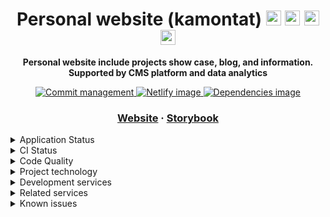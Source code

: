 <!-- Title section -->
<h1 align="center">
  Personal website (kamontat)

  <img src="https://simpleicons.org/icons/gatsby.svg" width="24px">
  <img src="https://simpleicons.org/icons/typescript.svg" width="24px">
  <img src="https://simpleicons.org/icons/jest.svg" width="24px">
  <img src="https://simpleicons.org/icons/microsoftedge.svg" width="24px">
</h1>

<!-- Description section -->
<p align="center">
  <strong>Personal website include projects show case, blog, and information. Supported by CMS platform and data analytics</strong>
</p>

<!-- Static badge setup -->
<p align="center">
  <a href="https://github.com/kamontat/gitgo">
    <img src="https://img.shields.io/badge/commit-gitgo-6DC1E8.svg" alt="Commit management" />
  </a>
  <a href="https://app.netlify.com/sites/kamontat/overview">
    <img src="https://img.shields.io/badge/deploy%20with-netlify-00C7B7.svg?logo=netlify&logoWidth=20" alt="Netlify image"/>
  </a>
  <a href="https://app.dependabot.com/accounts/kamontat/projects/168664">
    <img src="https://img.shields.io/badge/dependencies%20-dependabot-025E8C.svg?logo=dependabot&logoWidth=20" alt="Dependencies image"/>
  </a>
</p>

<!-- External section -->
<h3 align="center">
  <a href="https://kamontat.net">Website</a>
  <span> · </span>
  <a href="https://storybook.kamontat.net">Storybook</a>
</h3>

<details>
  <summary>Application Status</summary>

| Title      | Badge                                                     |
| :--------- | :-------------------------------------------------------- |
| Uptime     | [![Uptime status][uptime-status-img]][uptime-status-link] |
| Uptime 7d  | [![Uptime status][uptime-7d-img]][uptime-status-link]     |
| Uptime 30d | [![Uptime status][uptime-30d-img]][uptime-status-link]    |

</details>

<details>
  <summary>CI Status</summary>

| Title         | Badge                                                           |
| :------------ | :-------------------------------------------------------------- |
| Deployment    | [![Deployment status][netlify-status-img]][netlify-status-link] |
| Test          | [![Test status][circleci-status-img]][circleci-status-link]     |
| Code Coverage | [![Code coverage][coverage-status-img]][coverage-status-link]   |
| Quality Gate  | [![Quality status][sonarcloud-status-img]][sonarcloud-link]     |

</details>

<details>
  <summary>Code Quality</summary>

| Title           | Badge                                                                 |
| :-------------- | :-------------------------------------------------------------------- |
| Maintainability | [![maintainability][sonarcloud-maintainability-img]][sonarcloud-link] |
| Reliablilty     | [![reliablilty][sonarcloud-reliablilty-img]][sonarcloud-link]         |
| Security        | [![security][sonarcloud-security-img]][sonarcloud-link]               |
| Vulnerabilities | [![vulnerabilities][sonarcloud-vulnerabilities-img]][sonarcloud-link] |
| Technical Debt  | [![technical debt][sonarcloud-techdebt-img]][sonarcloud-link]         |
| Issues          | [![issues][sonarcloud-issues-img]][sonarcloud-link]                   |
| Line of code    | [![line of code][sonarcloud-loc-img]][sonarcloud-link]                |
| Duplicated code | [![duplicated code][sonarcloud-dupcode-img]][sonarcloud-link]         |
| Code Smell      | [![code smell][sonarcloud-code-smell-img]][sonarcloud-link]           |

</details>

<details>
  <summary>Project technology</summary>

1. Gatsby
2. React
3. Typescript
4. Styled Components
5. Eslint
6. Prettier
7. Jest
8. Gitgo
9. Git-chglog

</details>

<details>
  <summary>Development services</summary>

1. Git repository: [Github](https://github.com/kamontat/kamontat)
2. Continuous Integration: [CircleCI](https://app.circleci.com/pipelines/github/kamontat/kamontat)
3. Continuous Deployment: [Netlify](https://app.netlify.com/sites/kamontat/overview)
4. Dependencies monitoring: [Dependabot](https://app.dependabot.com/)
5. Error monitoring: [Sentry][sentry]

</details>

<details>
  <summary>Related services</summary>

1. CMS: [Contentful][contentful]
2. Google Tag Manager
3. Analytics: [Google Analytics](https://analytics.google.com/)

</details>

<details>
  <summary>Known issues</summary>

### 1. Warning on test about `Please update the following components: SideEffect(NullComponent)`

This is cause by react-helmet which resolve on version 6 that currently is beta

</details>

<!-- netlify links -->
[netlify-status-link]: https://app.netlify.com/sites/kamontat/deploys
[netlify-status-img]: https://img.shields.io/netlify/1a3194ab-0c6d-4bae-887f-caf7e1be6dea?logo=netlify&logoColor=white&style=flat-square

<!-- circleci links -->
[circleci-status-link]: https://app.circleci.com/pipelines/github/kamontat/kamontat
[circleci-status-img]: https://img.shields.io/circleci/build/github/kamontat/kamontat/master?label=circleci&logo=circleci&style=flat-square

<!-- code coverage links -->
[coverage-status-link]: https://sonarcloud.io/component_measures?id=kamontat_kamontat&metric=Coverage
[coverage-status-img]: https://img.shields.io/sonar/coverage/kamontat_kamontat?logo=sonarcloud&logoColor=white&server=https%3A%2F%2Fsonarcloud.io&style=flat-square

<!-- uptimerobot -->
[uptime-status-link]: https://status.kamontat.net
[uptime-status-img]: https://img.shields.io/uptimerobot/status/m782498097-1ad17a9a18c1ce4f09a4a295?style=flat-square
[uptime-7d-img]: https://img.shields.io/uptimerobot/ratio/7/m782498097-1ad17a9a18c1ce4f09a4a295?label=uptime%2030d&style=flat-square
[uptime-30d-img]: https://img.shields.io/uptimerobot/ratio/m782498097-1ad17a9a18c1ce4f09a4a295?label=uptime%2030d&style=flat-square

<!-- sonarcloud links -->
[sonarcloud-link]: https://sonarcloud.io/dashboard?id=kamontat_kamontat
[sonarcloud-status-img]: https://img.shields.io/sonar/quality_gate/kamontat_kamontat?server=https%3A%2F%2Fsonarcloud.io&label=quality&logo=sonarcloud&logoColor=white&style=flat-square
[sonarcloud-loc-img]: https://sonarcloud.io/api/project_badges/measure?project=kamontat_kamontat&metric=ncloc
[sonarcloud-maintainability-img]: https://sonarcloud.io/api/project_badges/measure?project=kamontat_kamontat&metric=sqale_rating
[sonarcloud-reliablilty-img]: https://sonarcloud.io/api/project_badges/measure?project=kamontat_kamontat&metric=reliability_rating
[sonarcloud-security-img]: https://sonarcloud.io/api/project_badges/measure?project=kamontat_kamontat&metric=security_rating
[sonarcloud-vulnerabilities-img]: https://sonarcloud.io/api/project_badges/measure?project=kamontat_kamontat&metric=vulnerabilities
[sonarcloud-issues-img]: https://sonarcloud.io/api/project_badges/measure?project=kamontat_kamontat&metric=bugs
[sonarcloud-code-smell-img]: https://sonarcloud.io/api/project_badges/measure?project=kamontat_kamontat&metric=code_smells
[sonarcloud-techdebt-img]: https://sonarcloud.io/api/project_badges/measure?project=kamontat_kamontat&metric=sqale_index
[sonarcloud-dupcode-img]: https://sonarcloud.io/api/project_badges/measure?project=kamontat_kamontat&metric=duplicated_lines_density

<!-- External links -->
[contentful]: https://www.contentful.com/
[netlify]: https://www.netlify.com/
[sentry]: https://sentry.io/